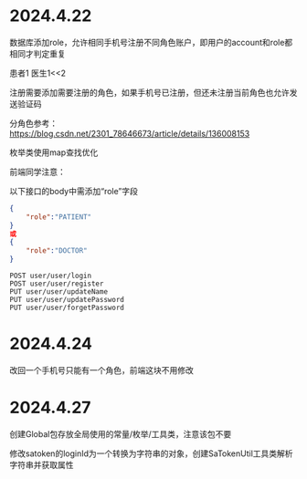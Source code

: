 # 2024.4.22

数据库添加role，允许相同手机号注册不同角色账户，即用户的account和role都相同才判定重复

患者1 医生1<<2

注册需要添加需要注册的角色，如果手机号已注册，但还未注册当前角色也允许发送验证码

分角色参考：https://blog.csdn.net/2301_78646673/article/details/136008153

枚举类使用map查找优化



前端同学注意：

以下接口的body中需添加“role”字段

```json
{
    "role":"PATIENT"
}
或
{
    "role":"DOCTOR"
}
```



```
POST user/user/login
POST user/user/register
PUT user/user/updateName
PUT user/user/updatePassword
PUT user/user/forgetPassword
```

# 2024.4.24

改回一个手机号只能有一个角色，前端这块不用修改

# 2024.4.27

创建Global包存放全局使用的常量/枚举/工具类，注意该包不要

修改satoken的loginId为一个转换为字符串的对象，创建SaTokenUtil工具类解析字符串并获取属性
